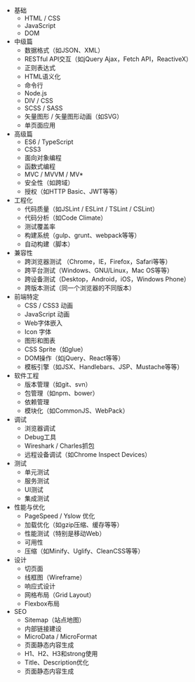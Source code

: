  - 基础
   * HTML / CSS
   * JavaScript
   * DOM
 - 中级篇 
   * 数据格式（如JSON、XML）
   * RESTful API交互（如jQuery Ajax，Fetch API，ReactiveX）
   * 正则表达式
   * HTML语义化
   * 命令行
   * Node.js
   * DIV / CSS
   * SCSS / SASS 
   * 矢量图形 / 矢量图形动画（如SVG）
   * 单页面应用
 - 高级篇
   * ES6 / TypeScript 
   * CSS3
   * 面向对象编程
   * 函数式编程
   * MVC / MVVM / MV*
   * 安全性（如跨域）
   * 授权（如HTTP Basic、JWT等等）
 - 工程化
   * 代码质量（如JSLint / ESLint / TSLint / CSLint）
   * 代码分析（如Code Climate）
   * 测试覆盖率
   * 构建系统（gulp、grunt、webpack等等）
   * 自动构建（脚本）
 - 兼容性
   *  跨浏览器测试 （Chrome，IE，Firefox，Safari等等）
   *  跨平台测试（Windows、GNU/Linux，Mac OS等等）
   *  跨设备测试（Desktop，Android，iOS，Windows Phone）
   *  跨版本测试（同一个浏览器的不同版本）
 - 前端特定
   * CSS / CSS3 动画
   * JavaScript 动画
   * Web字体嵌入
   * Icon 字体
   * 图形和图表
   *  CSS Sprite（如glue）
   * DOM操作（如jQuery、React等等）
   * 模板引擎（如JSX、Handlebars、JSP、Mustache等等）
 - 软件工程
   * 版本管理（如git、svn） 
   * 包管理（如npm、bower）
   * 依赖管理
   * 模块化（如CommonJS、WebPack）
 - 调试
   * 浏览器调试
   * Debug工具
   * Wireshark / Charles抓包
   * 远程设备调试（如Chrome Inspect Devices）
 - 测试
   * 单元测试
   * 服务测试
   * UI测试
   * 集成测试
 - 性能与优化
   * PageSpeed / Yslow 优化
   * 加载优化（如gzip压缩、缓存等等）
   * 性能测试（特别是移动Web）
   * 可用性
   * 压缩（如Minify、Uglify、CleanCSS等等）
 - 设计
   * 切页面
   * 线框图（Wireframe）
   * 响应式设计
   * 网格布局（Grid Layout）
   * Flexbox布局
 - SEO
   * Sitemap（站点地图）
   * 内部链接建设
   * MicroData / MicroFormat
   * 页面静态内容生成
   * H1、H2、H3和strong使用
   * Title、Description优化
   * 页面静态内容生成
   